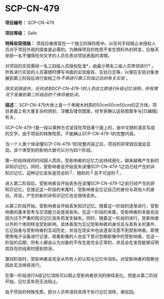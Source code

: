 # SCP-CN-479

**项目编号：** SCP-CN-479

**项目等级：** Safe

**特殊收容措施：** 项目应被收容在一个独立的保险柜中。以任何手段阻止未授权人员对于项目外观的探查是必需的。为确保项目的性质不发生预料外的转变，应每天安排一名不懂得任何文字的人员负责对项目表面的清理。

对项目的实验需经一名三四级人员授权批准*，由最少两名三级人员带领进行* 。所有进行实验的人员需随时撰写书面的实验报告、实验日志等，以便在实验对象发展到第三阶段后进行查档工作*不得进行第三阶段之后的有关实验* 。

*除实验用途外，任何读到SCP-CN-479-1的人员应立即进行A级记忆消除。所有情况下发展到第二阶段后的个体将被处决。* 


**描述：** SCP-CN-479大体上是一个黑檀木材质的50cm*50cm*50cm的正方体。项目表面上有大量复杂的阴刻、浮雕及镂空图案，经专家确认这些图案多与[已编辑]有关。

SCP-CN-479-1是一段以某种方式呈现在项目某个面上的，由中文随机语言写成的文字。由于项目的特殊性质，不能确认SCP-CN-479-1的完整内容。

当一个人类个体读懂SCP-CN-479-1的完整内容之后，项目的异常效应就会显现。该个体受到的影响大致可以分为四个阶段。

第一阶段持续的时间因人而异。受影响者的记忆力会持续弱化，越来越难产生新的非知识记忆。同时，受影响者会开始丢失读懂SCP-CN-479-1之后已经产生的非知识记忆。这种记忆丢失是完全的<sup class='footnoteref'>
 <a shape='rect' class='footnoteref' id='footnoteref-1' href='javascript:;' onclick='WIKIDOT.page.utils.scrollToReference(&apos;footnote-1&apos;)'>1</a>
</sup>、随机的<sup class='footnoteref'>
 <a shape='rect' class='footnoteref' id='footnoteref-2' href='javascript:;' onclick='WIKIDOT.page.utils.scrollToReference(&apos;footnote-2&apos;)'>2</a>
</sup>且不可逆的<sup class='footnoteref'>
 <a shape='rect' class='footnoteref' id='footnoteref-3' href='javascript:;' onclick='WIKIDOT.page.utils.scrollToReference(&apos;footnote-3&apos;)'>3</a>
</sup>。

进入第二阶段后，受影响者会开始丢失在读懂SCP-CN-479-1之前已经产生的非知识记忆。在接近这一阶段的末尾时，受影响者会忘记自己的身份与其他人的身份。并且，产生的新的非知识记忆也会很快丢失。

从第三阶段开始，受影响者会开始丢失知识记忆。随着这一阶段的逐渐进行，受影响者的基本思考与交流能力会逐渐丧失。在这一阶段的末尾，受影响者的本能也会因为过于严重的知识记忆丧失而发生缺失。同时，随着这一阶段的进行，受影响者以外的个体同样会受到影响，具体表现为忘记受影响者的身份及与其有关的事件、忘记自身与受影响者的互动历史，并且在现实中也会逐渐注意不到受影响者。即使使用电子设备进行记录，观看影像的人也会下意识忽略影像中的受影响者。在这一阶段的后期，所有人都会认为对象的不存在是完全正常的，并且会在发现能够证明其存在的线索时感到惊讶。

第四阶段时，受影响者会完全从所有人的认知与记忆中消失。对受影响者的观察也因此无法继续进行。

在第一阶段进行A级记忆消除可以阻止受影响者状况的继续恶化。但是从第二阶段开始，记忆丢失将无法阻止。

由于项目的特殊性质，部分人员申请将其用于执行记忆消除，被驳回。






